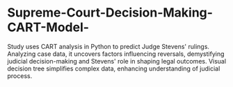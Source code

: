 # Supreme-Court-Decision-Making-CART-Model-
Study uses CART analysis in Python to predict Judge Stevens' rulings. Analyzing case data, it uncovers factors influencing reversals, demystifying judicial decision-making and Stevens' role in shaping legal outcomes. Visual decision tree simplifies complex data, enhancing understanding of judicial process.
